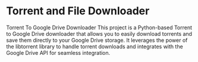# Torrent and File Downloader
Torrent To Google Drive Downloader This project is a Python-based Torrent to Google Drive downloader that allows you to easily download torrents and save them directly to your Google Drive storage. It leverages the power of the libtorrent library to handle torrent downloads and integrates with the Google Drive API for seamless integration.
